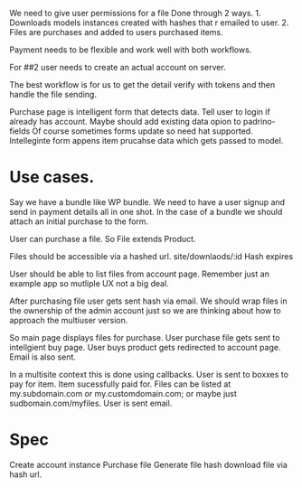 We need to give user permissions for a file Done through 2 ways. 1. Downloads models instances created with hashes that r emailed to user. 2. Files are purchases and added to users purchased items.

Payment needs to be flexible and work well with both workflows.

For ##2 user needs to create an actual account on server.    


The best workflow is for us to get the detail verify with tokens and then handle the file sending.      

Purchase page is intelligent form that detects data. Tell user to login if already has account.  Maybe should add existing data opion to padrino-fields Of course sometimes forms update so need hat supported. Intelleginte form appens item prucahse data which gets passed to model.


# Use cases.

Say we have a bundle like WP bundle. We need to have a user signup and send in payment details all in one shot. In the case of a bundle we should attach an initial purchase to the form.

User can purchase a file. So File extends Product. 

Files should be accessible via a hashed url. site/downlaods/:id Hash expires

User should be able to list files from account page. Remember just an example app so mutliple UX not a big deal.

After purchasing file user gets sent hash via email. We should wrap files in the ownership of the admin account just so we are thinking about how to approach the multiuser version.

So main page displays files for purchase. User purchase file gets sent to intellgient buy page. User buys product gets redirected to account page. Email is also sent. 

In a multisite context this is done using callbacks. User is sent to boxxes to pay for item. Item sucessfully paid for. 
Files can be listed at my.subdomain.com or my.customdomain.com; or maybe just sudbomain.com/myfiles. User is sent email.


# Spec

Create account instance
Purchase file
Generate file hash
download file via hash url.
